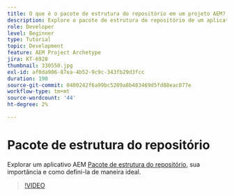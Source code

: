 ```yaml
---
title: O que é o pacote de estrutura do repositório em um projeto AEM?
description: Explore o pacote de estrutura do repositório de um aplicativo AEM, sua importância e como defini-lo corretamente.
role: Developer
level: Beginner
type: Tutorial
topic: Development
feature: AEM Project Archetype
jira: KT-6928
thumbnail: 330550.jpg
exl-id: af0da906-87ea-4b52-9c9c-343fb29d3fcc
duration: 190
source-git-commit: 0400242f6a99bc5209a8b483469d5fd88eac077e
workflow-type: tm+mt
source-wordcount: '44'
ht-degree: 2%

---
```


# Pacote de estrutura do repositório

Explorar um aplicativo AEM [Pacote de estrutura do repositório](https://experienceleague.adobe.com/docs/experience-manager-cloud-service/implementing/developing/repository-structure-package.html?lang=pt-BR), sua importância e como defini-la de maneira ideal.

>[!VIDEO](https://video.tv.adobe.com/v/330550?quality=12&learn=on)
